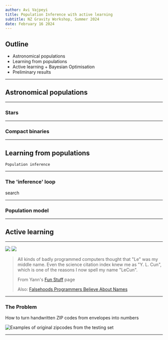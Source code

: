 ```yaml
---
author: Avi Vajpeyi
title: Population Inference with active learning
subtitle: NZ Gravity Workshop, Summer 2024
date: February 16 2024
---
```


## Outline

- Astronomical populations 
- Learning from populations 
- Active learning + Bayesian Optimisation
- Preliminary results 

---


## Astronomical populations 


---

### Stars 

---

### Compact binaries 

---

## Learning from populations

`Population inference`

---

### The 'inference' loop

search 

---

### Population model

---

## Active learning

---


![](https://raw.githubusercontent.com/maurock/snake-ga/master/img/notraining.gif)
![](https://raw.githubusercontent.com/maurock/snake-ga/master/img/snake_new.gif)


> All kinds of badly programmed computers thought that "Le" was my middle name. Even the science citation index knew me as "Y. L. Cun", which is one of the reasons I now spell my name "LeCun".
>
> From Yann's [Fun Stuff](https://media.tenor.com/nBt6RZkFJh8AAAAi/never-gonna.gif) page
>
> Also: [Falsehoods Programmers Believe About Names](https://www.kalzumeus.com/2010/06/17/falsehoods-programmers-believe-about-names/)

---

### The Problem

How to turn handwritten ZIP codes from envelopes into numbers

![Examples of original zipcodes from the testing set](https://media.tenor.com/nBt6RZkFJh8AAAAi/never-gonna.gif)

---
